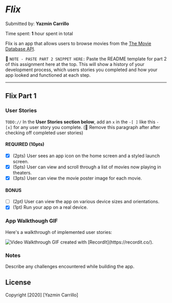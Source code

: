 # *Flix*

Submitted by: **Yazmin Carrillo**

Time spent: **1** hour spent in total

Flix is an app that allows users to browse movies from the [The Movie Database API](http://docs.themoviedb.apiary.io/#).

📝 `NOTE - PASTE PART 2 SNIPPET HERE:` Paste the README template for part 2 of this assignment here at the top. This will show a history of your development process, which users stories you completed and how your app looked and functioned at each step.

---

## Flix Part 1

### User Stories
`TODO://` In the **User Stories section below**, add an `x` in the `-[ ]` like this `- [x]` for any user story you complete. (🚫 Remove this paragraph after after checking off completed user stories)

#### REQUIRED (10pts)
- [x] (2pts) User sees an app icon on the home screen and a styled launch screen.
- [x] (5pts) User can view and scroll through a list of movies now playing in theaters.
- [x] (3pts) User can view the movie poster image for each movie.

#### BONUS
- [ ] (2pt) User can view the app on various device sizes and orientations.
- [x] (1pt) Run your app on a real device.

### App Walkthough GIF

Here's a walkthrough of implemented user stories:

<img src='http://g.recordit.co/PB15KTZzp7.gif' title='Video Walkthrough' width='' alt='Video Walkthrough' />
GIF created with [RecordIt](https://recordit.co/).

### Notes
Describe any challenges encountered while building the app.

## License
Copyright [2020] [Yazmin Carrillo]
